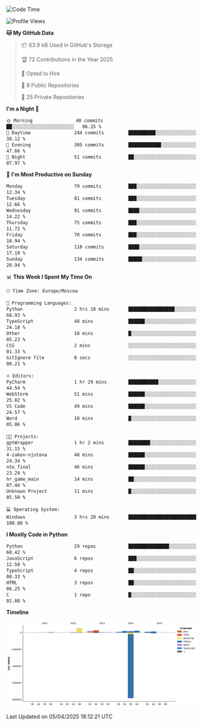 <!--START_SECTION:waka-->
![Code Time](http://img.shields.io/badge/Code%20Time-644%20hrs%2017%20mins-blue)

![Profile Views](http://img.shields.io/badge/Profile%20Views-2-blue)

**🐱 My GitHub Data** 

> 📦 63.9 kB Used in GitHub's Storage 
 > 
> 🏆 72 Contributions in the Year 2025
 > 
> 💼 Opted to Hire
 > 
> 📜 8 Public Repositories 
 > 
> 🔑 25 Private Repositories 
 > 
**I'm a Night 🦉** 

```text
🌞 Morning                40 commits          ██░░░░░░░░░░░░░░░░░░░░░░░   06.25 % 
🌆 Daytime                244 commits         ██████████░░░░░░░░░░░░░░░   38.12 % 
🌃 Evening                305 commits         ████████████░░░░░░░░░░░░░   47.66 % 
🌙 Night                  51 commits          ██░░░░░░░░░░░░░░░░░░░░░░░   07.97 % 
```
📅 **I'm Most Productive on Sunday** 

```text
Monday                   79 commits          ███░░░░░░░░░░░░░░░░░░░░░░   12.34 % 
Tuesday                  81 commits          ███░░░░░░░░░░░░░░░░░░░░░░   12.66 % 
Wednesday                91 commits          ████░░░░░░░░░░░░░░░░░░░░░   14.22 % 
Thursday                 75 commits          ███░░░░░░░░░░░░░░░░░░░░░░   11.72 % 
Friday                   70 commits          ███░░░░░░░░░░░░░░░░░░░░░░   10.94 % 
Saturday                 110 commits         ████░░░░░░░░░░░░░░░░░░░░░   17.19 % 
Sunday                   134 commits         █████░░░░░░░░░░░░░░░░░░░░   20.94 % 
```


📊 **This Week I Spent My Time On** 

```text
🕑︎ Time Zone: Europe/Moscow

💬 Programming Languages: 
Python                   2 hrs 18 mins       █████████████████░░░░░░░░   68.93 % 
TypeScript               48 mins             ██████░░░░░░░░░░░░░░░░░░░   24.18 % 
Other                    10 mins             █░░░░░░░░░░░░░░░░░░░░░░░░   05.23 % 
CSS                      2 mins              ░░░░░░░░░░░░░░░░░░░░░░░░░   01.33 % 
GitIgnore file           0 secs              ░░░░░░░░░░░░░░░░░░░░░░░░░   00.21 % 

🔥 Editors: 
PyCharm                  1 hr 29 mins        ███████████░░░░░░░░░░░░░░   44.54 % 
WebStorm                 51 mins             ██████░░░░░░░░░░░░░░░░░░░   25.82 % 
VS Code                  49 mins             ██████░░░░░░░░░░░░░░░░░░░   24.57 % 
Word                     10 mins             █░░░░░░░░░░░░░░░░░░░░░░░░   05.06 % 

🐱‍💻 Projects: 
gptWrapper               1 hr 2 mins         ████████░░░░░░░░░░░░░░░░░   31.15 % 
4-zakon-njutona          48 mins             ██████░░░░░░░░░░░░░░░░░░░   24.34 % 
nto_final                46 mins             ██████░░░░░░░░░░░░░░░░░░░   23.29 % 
hr_game_main             14 mins             ██░░░░░░░░░░░░░░░░░░░░░░░   07.44 % 
Unknown Project          11 mins             █░░░░░░░░░░░░░░░░░░░░░░░░   05.50 % 

💻 Operating System: 
Windows                  3 hrs 20 mins       █████████████████████████   100.00 % 
```

**I Mostly Code in Python** 

```text
Python                   29 repos            ███████████████░░░░░░░░░░   60.42 % 
JavaScript               6 repos             ███░░░░░░░░░░░░░░░░░░░░░░   12.50 % 
TypeScript               4 repos             ██░░░░░░░░░░░░░░░░░░░░░░░   08.33 % 
HTML                     3 repos             ██░░░░░░░░░░░░░░░░░░░░░░░   06.25 % 
C                        1 repo              █░░░░░░░░░░░░░░░░░░░░░░░░   02.08 % 
```



**Timeline**

![Lines of Code chart](https://raw.githubusercontent.com/adlemx/adlemx/main/assets/bar_graph.png)


 Last Updated on 05/04/2025 18:12:21 UTC
<!--END_SECTION:waka-->
